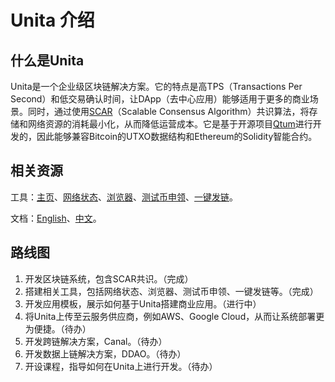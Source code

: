 # Unita 介绍

## 什么是Unita
Unita是一个企业级区块链解决方案。它的特点是高TPS（Transactions Per Second）和低交易确认时间，让DApp（去中心应用）能够适用于更多的商业场景。同时，通过使用[SCAR](https://doc.unita.network/zh/SCAR-Consensus/)（Scalable Consensus Algorithm）共识算法，将存储和网络资源的消耗最小化，从而降低运营成本。它是基于开源项目[Qtum](https://github.com/qtumproject/qtum)进行开发的，因此能够兼容Bitcoin的UTXO数据结构和Ethereum的Solidity智能合约。

## 相关资源
工具：[主页](https://unita.network)、[网络状态](https://stats.unita.network)、[浏览器](https://explorer.unita.network)、[测试币申领](https://faucet.unita.network)、[一键发链](https://chain.unita.network)。

文档：[English](https://doc.unita.network/en/)、[中文](https://doc.unita.network/zh/)。

## 路线图
1. 开发区块链系统，包含SCAR共识。（完成）
2. 搭建相关工具，包括网络状态、浏览器、测试币申领、一键发链等。（完成）
3. 开发应用模板，展示如何基于Unita搭建商业应用。（进行中）
4. 将Unita上传至云服务供应商，例如AWS、Google Cloud，从而让系统部署更为便捷。（待办）
5. 开发跨链解决方案，Canal。（待办）
6. 开发数据上链解决方案，DDAO。（待办）
7. 开设课程，指导如何在Unita上进行开发。（待办）
